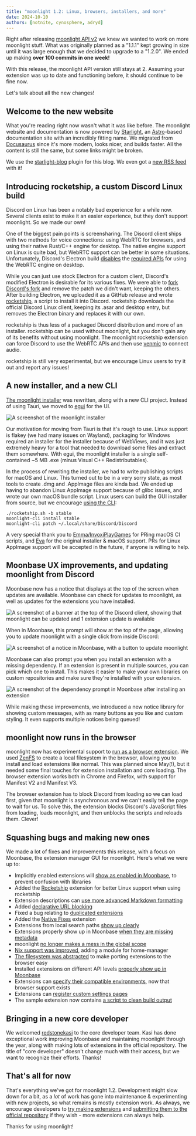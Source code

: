 ```yaml
---
title: "moonlight 1.2: Linux, browsers, installers, and more"
date: 2024-10-10
authors: [notnite, cynosphere, adryd]
---
```


Right after releasing [moonlight API v2](/blog/moonlight-api-v2) we knew we wanted to work on more moonlight stuff. What was originally planned as a "1.1.1" kept growing in size until it was large enough that we decided to upgrade to a "1.2.0". We ended up making **over 100 commits in one week!**

With this release, the moonlight API version still stays at 2. Assuming your extension was up to date and functioning before, it should continue to be fine now.

Let's talk about all the new changes!

## Welcome to the new website

What you're reading right now wasn't what it was like before. The moonlight website and documentation is now powered by [Starlight](https://starlight.astro.build/), an [Astro](https://astro.build/)-based documentation site with an incredibly fitting name. We migrated from [Docusaurus](https://docusaurus.io/) since it's more modern, looks nicer, and builds faster. All the content is still the same, but some links might be broken.

We use the [starlight-blog](https://github.com/HiDeoo/starlight-blog) plugin for this blog. We even got a [new RSS feed](/blog/rss.xml) with it!

## Introducing rocketship, a custom Discord Linux build

Discord on Linux has been a notably bad experience for a while now. Several clients exist to make it an easier experience, but they don't support moonlight. So we made our own!

One of the biggest pain points is screensharing. The Discord client ships with two methods for voice connections: using WebRTC for browsers, and using their native Rust/C++ engine for desktop. The native engine support on Linux is quite bad, but WebRTC support can be better in some situations. Unfortunately, Discord's Electron build [disables](https://github.com/discord/electron/blob/32-x-y/patches/chromium/disable_getusermedia.patch) the [required APIs](https://developer.mozilla.org/en-US/docs/Web/API/MediaDevices/getUserMedia) for using the WebRTC engine on desktop.

While you can just use stock Electron for a custom client, Discord's modified Electron is desirable for its various fixes. We were able to [fork Discord's fork](https://github.com/moonlight-mod/discord-electron) and remove the patch we didn't want, keeping the others. After building Electron, we uploaded it as a GitHub release and wrote [rocketship](https://github.com/moonlight-mod/rocketship), a script to install it into Discord. rocketship downloads the official Discord Linux client, keeping its .asar and desktop entry, but removes the Electron binary and replaces it with our own.

rocketship is thus less of a packaged Discord distribution and more of an installer. rocketship can be used without moonlight, but you don't gain any of its benefits without using moonlight. The moonlight rocketship extension can force Discord to use the WebRTC APIs and then use [venmic](https://github.com/Vencord/venmic) to connect audio.

rocketship is still very experimental, but we encourage Linux users to try it out and report any issues!

## A new installer, and a new CLI

[The moonlight installer](https://github.com/moonlight-mod/moonlight-installer) was rewritten, along with a new CLI project. Instead of using Tauri, we moved to [egui](https://github.com/emilk/egui) for the UI.

![A screenshot of the moonlight installer](./res/moonlight-1-2/moonlight-installer.png)

Our motivation for moving from Tauri is that it's rough to use. Linux support is flakey (we had many issues on Wayland), packaging for Windows required an installer for the installer because of WebViews, and it was just extremely heavy for a tool that needed to download some files and extract them somewhere. With egui, the moonlight installer is a single self-contained ~5 MB .exe (minus Visual C++ Redistributables).

In the process of rewriting the installer, we had to write publishing scripts for macOS and Linux. This turned out to be in a very sorry state, as most tools to create .dmg and .AppImage files are kinda bad. We ended up having to abandon Linux AppImage support because of glibc issues, and wrote our own macOS bundle script. Linux users can build the GUI installer from source, but we encourage [using the CLI](/using/install#moonlight-cli):

```shell
./rocketship.sh -b stable
moonlight-cli install stable
moonlight-cli patch ~/.local/share/Discord/Discord
```

A very special thank you to [Emma/InvoxiPlayGames](https://github.com/InvoxiPlayGames) for PRing macOS CI scripts, and [Eva](https://github.com/xyzeva) for the original installer & macOS support. PRs for Linux AppImage support will be accepted in the future, if anyone is willing to help.

## Moonbase UX improvements, and updating moonlight from Discord

Moonbase now has a notice that displays at the top of the screen when updates are available. Moonbase can check for updates to moonlight, as well as updates for the extensions you have installed.

![A screenshot of a banner at the top of the Discord client, showing that moonlight can be updated and 1 extension update is available](./res/moonlight-1-2/moonbase-update-prompt.png)

When in Moonbase, this prompt will show at the top of the page, allowing you to update moonlight with a single click from inside Discord:

![A screenshot of a notice in Moonbase, with a button to update moonlight](./res/moonlight-1-2/moonbase-update-menu.png)

Moonbase can also prompt you when you install an extension with a missing dependency. If an extension is present in multiple sources, you can pick which one to install. This makes it easier to make your own libraries on custom repositories and make sure they're installed with your extension.

![A screenshot of the dependency prompt in Moonbase after installing an extension](./res/moonlight-1-2/moonbase-dependency-prompt.png)

While making these improvements, we introduced a new notice library for showing custom messages, with as many buttons as you like and custom styling. It even supports multiple notices being queued!

## moonlight now runs in the browser

moonlight now has experimental support to [run as a browser extension](/using/install#browser). We used [ZenFS](https://www.npmjs.com/package/@zenfs/core) to create a local filesystem in the browser, allowing you to install and load extensions like normal. This was planned since May(!), but it needed some final touches for extension installation and core loading. The browser extension works both in Chrome and Firefox, with support for Manifest V2 and Manifest V3.

The browser extension has to block Discord from loading so we can load first, given that moonlight is asynchronous and we can't easily tell the page to wait for us. To solve this, the extension blocks Discord's JavaScript files from loading, loads moonlight, and then unblocks the scripts and reloads them. Clever!

## Squashing bugs and making new ones

We made a lot of fixes and improvements this release, with a focus on Moonbase, the extension manager GUI for moonlight. Here's what we were up to:

- Implicitly enabled extensions will [show as enabled in Moonbase](https://github.com/moonlight-mod/moonlight/pull/63), to prevent confusion with libraries
- Added the [Rocketship](https://github.com/moonlight-mod/moonlight/pull/70) extension for better Linux support when using rocketship
- Extension descriptions can [use more advanced Markdown formatting](https://github.com/moonlight-mod/moonlight/issues/71)
- Added [declarative URL blocking](https://github.com/moonlight-mod/moonlight/pull/76)
- Fixed a bug relating to [duplicated extensions](https://github.com/moonlight-mod/moonlight/pull/80)
- Added the [Native Fixes](https://github.com/moonlight-mod/moonlight/pull/81) extension
- Extensions from local search paths [show up clearly](https://github.com/moonlight-mod/moonlight/pull/82)
- Extensions properly show up in Moonbase [when they are missing metadata](https://github.com/moonlight-mod/moonlight/issues/86)
- moonlight [no longer makes a mess in the global scope](https://github.com/moonlight-mod/moonlight/pull/88)
- [Nix support was improved](https://github.com/moonlight-mod/moonlight/pull/89), adding a module for home-manager
- [The filesystem was abstracted](https://github.com/moonlight-mod/moonlight/pull/91) to make porting extensions to the browser easy
- Installed extensions on different API levels [properly show up in Moonbase](https://github.com/moonlight-mod/moonlight/issues/92)
- Extensions can [specify their compatible environments](https://github.com/moonlight-mod/moonlight/pull/101), now that browser support exists
- Extensions can [register custom settings pages](https://github.com/moonlight-mod/moonlight/pull/103)
- The sample extension now contains [a script to clean build output](https://github.com/moonlight-mod/sample-extension/issues/3)

## Bringing in a new core developer

We welcomed [redstonekasi](https://github.com/redstonekasi) to the core developer team. Kasi has done exceptional work improving Moonbase and maintaining moonlight through the year, along with making lots of extensions in the official repository. The title of "core developer" doesn't change much with their access, but we want to recognize their efforts. Thanks!

## That's all for now

That's everything we've got for moonlight 1.2. Development might slow down for a bit, as a *lot* of work has gone into maintenance & experimenting with new projects, so what remains is mostly extension work. As always, we encourage developers to [try making extensions](/ext-dev/getting-started) and [submitting them to the official repository](/ext-dev/official-repository) if they wish - more extensions can always help.

Thanks for using moonlight!

